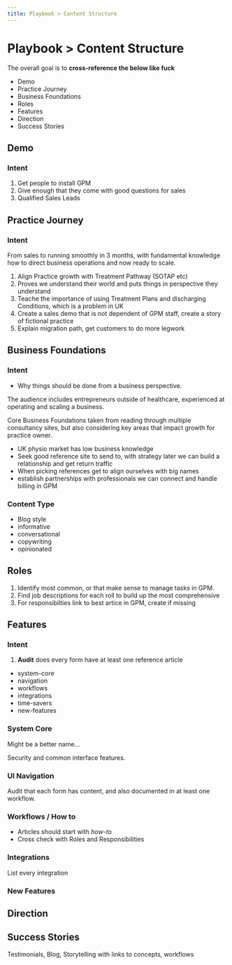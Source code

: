 ```yaml
---
title: Playbook > Content Structure
---
```


# Playbook > Content Structure

The overall goal is to **cross-reference the below like fuck**

- Demo
- Practice Journey
- Business Foundations
- Roles
- Features
- Direction
- Success Stories

## Demo

### Intent

1. Get people to install GPM
2. Give enough that they come with good questions for sales
3. Qualified Sales Leads

## Practice Journey

### Intent

From sales to running smoothly in 3 months, with fundamental knowledge how to direct business operations and now ready to scale.

1. Align Practice growth with Treatment Pathway (SOTAP etc)
2. Proves we understand their world and puts things in perspective they understand
3. Teache the importance of using Treatment Plans and discharging Conditions, which is a problem in UK
4. Create a sales demo that is not dependent of GPM staff, create a story of fictional practice
5. Explain migration path, get customers to do more legwork

## Business Foundations

### Intent

- Why things should be done from a business perspective.

The audience includes entrepreneurs outside of healthcare, experienced at operating and scaling a business.

Core Business Foundations taken from reading through multiple consultancy sites, but also considering key areas that impact growth for practice owner.

- UK physio market has low business knowledge
- Seek good reference site to send to, with strategy later we can build a relationship and get return traffic
- When picking references get to align ourselves with big names
- establish partnerships with professionals we can connect and handle billing in GPM

### Content Type

- Blog style
- informative
- conversational
- copywriting
- opinionated

## Roles

1. Identify most common, or that make sense to manage tasks in GPM.
2. Find job descriptions for each roll to build up the most comprehensive
3. For responsibilties link to best artice in GPM, create if missing

## Features

### Intent

1. **Audit** does every form have at least one reference article

- system-core
- navigation
- workflows
- integrations
- time-savers
- new-features

### System Core

Might be a better name...

Security and common interface features.

### UI Navigation

Audit that each form has content, and also documented in at least one workflow.

### Workflows / How to

- Articles should start with _how-to_
- Cross check with Roles and Responsibilities

### Integrations

List every integration

### New Features

## Direction

## Success Stories

Testimonials, Blog, Storytelling with links to concepts, workflows
